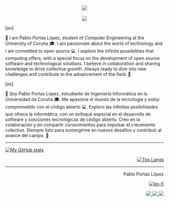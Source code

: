 <!-- https://github.com/denvercoder1/readme-typing-svg -->
<h2 align="center">
<a href="perfil-gh"><img src="https://readme-typing-svg.demolab.com?font=Fira+Code&duration=4000&pause=1000&color=00913FFF&random=false&width=435&lines=%C2%A1Hola!+%2F+Hello!+%F0%9F%91%8B;Soy+%2F+I+am+Pablo+Portas+L%C3%B3pez+%F0%9F%A4%93;%F0%9F%91%A8%E2%80%8D%F0%9F%8E%93+Estudio+Ingenier%C3%ADa+Inform%C3%A1tica;%F0%9F%91%A8%E2%80%8D%F0%9F%8E%93+A+Computer+Engineering+Student"/></a>
</h2>

<!-- https://github.com/tandpfun/skill-icons -->
<p align="center">
  <a href="perfil-gh">
    <img src="https://skillicons.dev/icons?i=git,github,docker,c,python,cloudflare,linux,raspberrypi,md,latex" />
  </a>
</p>

[en]

👋 I am Pablo Portas López, student of Computer Engineering at the University of Coruña 🎓. I am passionate about the world of technology and I am committed to open source 💻.
I explore the infinite possibilities that computing offers, with a special focus on the development of open source software and technological solutions. I believe in collaboration and sharing knowledge to drive collective growth. Always ready to dive into new challenges and contribute to the advancement of the field. 🚀

[es]

👋 Soy Pablo Portas López, estudiante de Ingeniería Informática en la Universidad da Coruña 🎓. Me apasiona el mundo de la tecnología y estoy comprometido con el código abierto 💻.
Exploro las infinitas posibilidades que ofrece la informática, con un enfoque especial en el desarrollo de software y soluciones tecnológicas de código abierto. Creo en la colaboración y en compartir conocimientos para impulsar el crecimiento colectivo. Siempre listo para sumergirme en nuevos desafíos y contribuir al avance del campo. 🚀

***

<!-- https://github.com/anuraghazra/github-readme-stats -->

<div align="left">

[![My GitHub stats](https://github-readme-stats.vercel.app/api?username=TeenBiscuits&theme=dark\&show_icons=true\&locale=es)](perfil-gh)

</div>

<div align="right">

[![Top Langs](https://github-readme-stats.vercel.app/api/top-langs/?username=TeenBiscuits&layout=compact&theme=dark&locale=es)](perfil-gh)

</div>

***

<div align="right">

  Pablo Portas López
  
  [![ko-fi](https://ko-fi.com/img/githubbutton_sm.svg)](https://ko-fi.com/T6T0TSIKT)

  
</div>
<div align="right">
  <a href="https://github.com/TeenBiscuits">
    <img src="https://skillicons.dev/icons?i=github" />
  </a>
  <a href="https://www.linkedin.com/in/pabloportaslopez">
    <img src="https://skillicons.dev/icons?i=linkedin" />
  </a>
  <a href="https://twitter.com/PabloPortasL">
    <img src="https://skillicons.dev/icons?i=twitter" />
  </a>
</div>

[perfil-gh]: <https://github.com/TeenBiscuits>
[linkedin]: <https://www.linkedin.com/in/pabloportaslopez/>
[twitter]: <https://twitter.com/PabloPortasL>
